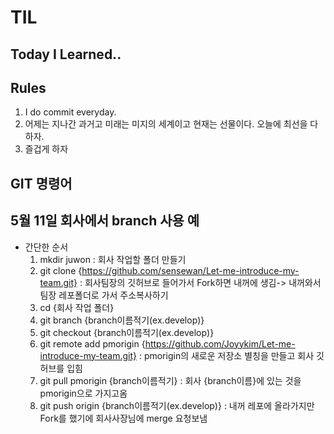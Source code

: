 # TIL

## Today I Learned..

## Rules

1. I do commit everyday.
2. 어제는 지나간 과거고 미래는 미지의 세계이고 현재는 선물이다. 오늘에 최선을 다하자.
3. 즐겁게 하자 

## GIT 명령어


## 5월 11일 회사에서 branch 사용 예
- 간단한 순서
  1. mkdir juwon : 회사 작업할 폴더 만들기
  2. git clone {https://github.com/sensewan/Let-me-introduce-my-team.git} : 회사팀장의 깃허브로 들어가서 Fork하면 
                                                            내꺼에 생김-> 내꺼와서 팀장 레포폴더로 가서 주소복사하기
  3. cd {회사 작업 폴더}
  4. git branch {branch이름적기(ex.develop)}
  5. git checkout {branch이름적기(ex.develop)}
  6. git remote add pmorigin {https://github.com/Joyykim/Let-me-introduce-my-team.git} :
                                pmorigin의 새로운 저장소 별칭을 만들고 회사 깃허브를 입힘
  7. git pull pmorigin {branch이름적기} : 회사 {branch이름}에 있는 것을 pmorigin으로 가지고옴
  8. git push origin {branch이름적기(ex.develop)} : 내꺼 레포에 올라가지만 Fork를 했기에 회사사장님에 merge 요청보냄
